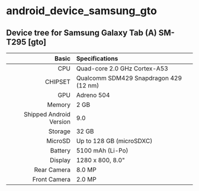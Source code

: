 # android_device_samsung_gto

## Device tree for Samsung Galaxy Tab (A) SM-T295 [gto]

Basic   | Specifications
-------:|:-------------------------
CPU     | Quad-core 2.0 GHz Cortex-A53
CHIPSET | Qualcomm SDM429 Snapdragon 429 (12 nm)
GPU     | Adreno 504
Memory  | 2 GB
Shipped Android Version | 9.0
Storage | 32 GB
MicroSD | Up to 128 GB (microSDXC)
Battery | 5100 mAh (Li-Po)
Display | 1280 x 800, 8.0" 
Rear Camera  | 8.0 MP
Front Camera | 2.0 MP